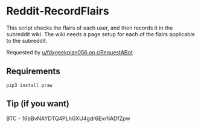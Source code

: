 # Reddit-RecordFlairs
This script checks the flairs of each user, and then records it in the subreddit wiki. The wiki needs a page setup for each of the flairs applicable to the subreddit.

Requested by [u/fdxgeekplan056 on r/RequestABot](https://www.reddit.com/r/RequestABot/comments/i9ctvv/can_automod_do_this/)

## Requirements
```
pip3 install praw
```

## Tip (if you want)
BTC - 16bBvNAYDTQ4PLhGXU4gdr6Evr1iADfZpw
